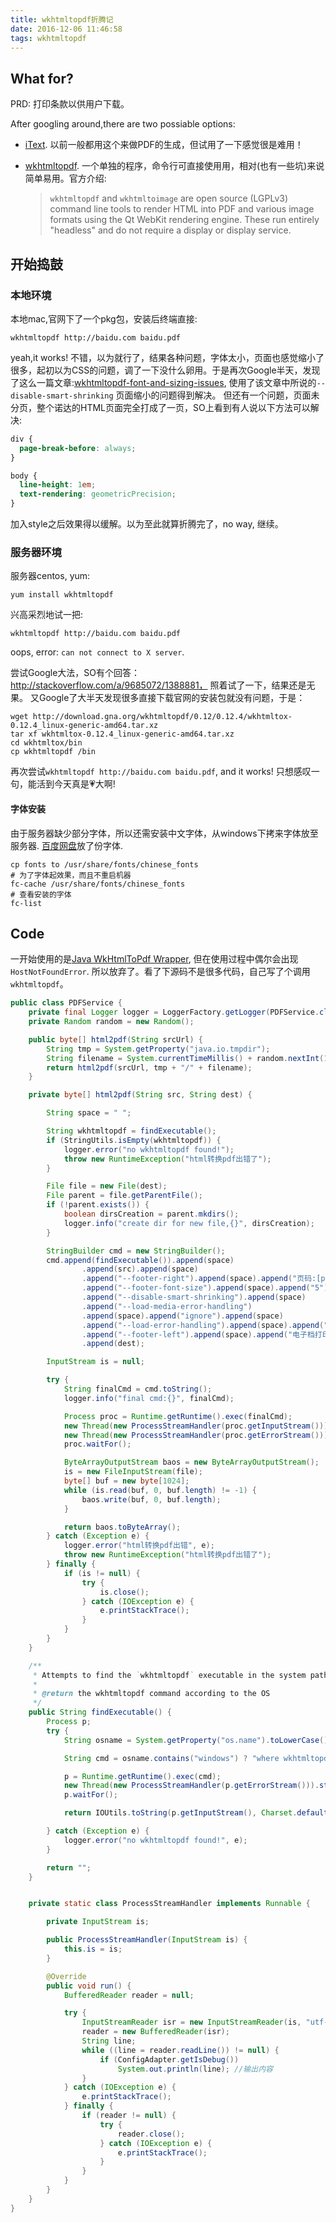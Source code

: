 ```yaml
---
title: wkhtmltopdf折腾记
date: 2016-12-06 11:46:58
tags: wkhtmltopdf
---
```




## What for?

PRD: 打印条款以供用户下载。

After googling around,there are two possiable options:

* [iText](http://itextpdf.com/). 以前一般都用这个来做PDF的生成，但试用了一下感觉很是难用！ 

* [wkhtmltopdf](http://wkhtmltopdf.org/). 一个单独的程序，命令行可直接使用用，相对(也有一些坑)来说简单易用。官方介绍:

  > `wkhtmltopdf` and `wkhtmltoimage` are open source (LGPLv3) command line tools to render HTML into PDF and various image formats using the Qt WebKit rendering engine. These run entirely "headless" and do not require a display or display service.




<!-- more -->

## 开始捣鼓

### 本地环境

本地mac,官网下了一个pkg包，安装后终端直接:

```shell
wkhtmltopdf http://baidu.com baidu.pdf
```

yeah,it works! 不错，以为就行了，结果各种问题，字体太小，页面也感觉缩小了很多，起初以为CSS的问题，调了一下没什么卵用。于是再次Google半天，发现了这么一篇文章:[wkhtmltopdf-font-and-sizing-issues](http://blog.gluga.com/2012/05/wkhtmltopdf-font-and-sizing-issues.html), 使用了该文章中所说的`--disable-smart-shrinking` 页面缩小的问题得到解决。 但还有一个问题，页面未分页，整个诺达的HTML页面完全打成了一页，SO上看到有人说以下方法可以解决:

```css
div {
  page-break-before: always;
}

body {
  line-height: 1em;
  text-rendering: geometricPrecision;
}
```

加入style之后效果得以缓解。以为至此就算折腾完了，no way, 继续。



### 服务器环境

服务器centos, yum:

```shell
yum install wkhtmltopdf
```

兴高采烈地试一把:

```shell
wkhtmltopdf http://baidu.com baidu.pdf
```

oops, error: `can not connect to X server`.

尝试Google大法，SO有个回答：http://stackoverflow.com/a/9685072/1388881， 照着试了一下，结果还是无果。 又Google了大半天发现很多直接下载官网的安装包就没有问题，于是：

```shell
wget http://download.gna.org/wkhtmltopdf/0.12/0.12.4/wkhtmltox-0.12.4_linux-generic-amd64.tar.xz
tar xf wkhtmltox-0.12.4_linux-generic-amd64.tar.xz
cd wkhtmltox/bin
cp wkhtmltopdf /bin
```
再次尝试`wkhtmltopdf http://baidu.com baidu.pdf`, and it works! 只想感叹一句，能活到今天真是💗大啊!



#### 字体安装

由于服务器缺少部分字体，所以还需安装中文字体，从windows下拷来字体放至服务器.  [百度网盘](https://pan.baidu.com/s/1bNTmIq)放了份字体.

```shell
cp fonts to /usr/share/fonts/chinese_fonts
# 为了字体起效果，而且不重启机器
fc-cache /usr/share/fonts/chinese_fonts
# 查看安装的字体
fc-list
```



## Code

一开始使用的是[Java WkHtmlToPdf Wrapper](https://github.com/jhonnymertz/java-wkhtmltopdf-wrapper), 但在使用过程中偶尔会出现`HostNotFoundError`. 所以放弃了。看了下源码不是很多代码，自己写了个调用`wkhtmltopdf`。



```java
public class PDFService {
    private final Logger logger = LoggerFactory.getLogger(PDFService.class);
    private Random random = new Random();

    public byte[] html2pdf(String srcUrl) {
        String tmp = System.getProperty("java.io.tmpdir");
        String filename = System.currentTimeMillis() + random.nextInt(1000) + "";
        return html2pdf(srcUrl, tmp + "/" + filename);
    }

    private byte[] html2pdf(String src, String dest) {

        String space = " ";

        String wkhtmltopdf = findExecutable();
        if (StringUtils.isEmpty(wkhtmltopdf)) {
            logger.error("no wkhtmltopdf found!");
            throw new RuntimeException("html转换pdf出错了");
        }

        File file = new File(dest);
        File parent = file.getParentFile();
        if (!parent.exists()) {
            boolean dirsCreation = parent.mkdirs();
            logger.info("create dir for new file,{}", dirsCreation);
        }

        StringBuilder cmd = new StringBuilder();
        cmd.append(findExecutable()).append(space)
                .append(src).append(space)
                .append("--footer-right").append(space).append("页码:[page]").append(space)
                .append("--footer-font-size").append(space).append("5").append(space)
                .append("--disable-smart-shrinking").append(space)
                .append("--load-media-error-handling")
                .append(space).append("ignore").append(space)
                .append("--load-error-handling").append(space).append("ignore").append(space)
                .append("--footer-left").append(space).append("电子档打印时间:[date]").append(space)
                .append(dest);

        InputStream is = null;

        try {
            String finalCmd = cmd.toString();
            logger.info("final cmd:{}", finalCmd);

            Process proc = Runtime.getRuntime().exec(finalCmd);
            new Thread(new ProcessStreamHandler(proc.getInputStream())).start();
            new Thread(new ProcessStreamHandler(proc.getErrorStream())).start();
            proc.waitFor();

            ByteArrayOutputStream baos = new ByteArrayOutputStream();
            is = new FileInputStream(file);
            byte[] buf = new byte[1024];
            while (is.read(buf, 0, buf.length) != -1) {
                baos.write(buf, 0, buf.length);
            }

            return baos.toByteArray();
        } catch (Exception e) {
            logger.error("html转换pdf出错", e);
            throw new RuntimeException("html转换pdf出错了");
        } finally {
            if (is != null) {
                try {
                    is.close();
                } catch (IOException e) {
                    e.printStackTrace();
                }
            }
        }
    }

    /**
     * Attempts to find the `wkhtmltopdf` executable in the system path.
     *
     * @return the wkhtmltopdf command according to the OS
     */
    public String findExecutable() {
        Process p;
        try {
            String osname = System.getProperty("os.name").toLowerCase();

            String cmd = osname.contains("windows") ? "where wkhtmltopdf" : "which wkhtmltopdf";

            p = Runtime.getRuntime().exec(cmd);
            new Thread(new ProcessStreamHandler(p.getErrorStream())).start();
            p.waitFor();

            return IOUtils.toString(p.getInputStream(), Charset.defaultCharset());

        } catch (Exception e) {
            logger.error("no wkhtmltopdf found!", e);
        }

        return "";
    }


    private static class ProcessStreamHandler implements Runnable {

        private InputStream is;

        public ProcessStreamHandler(InputStream is) {
            this.is = is;
        }

        @Override
        public void run() {
            BufferedReader reader = null;

            try {
                InputStreamReader isr = new InputStreamReader(is, "utf-8");
                reader = new BufferedReader(isr);
                String line;
                while ((line = reader.readLine()) != null) {
                    if (ConfigAdapter.getIsDebug())
                        System.out.println(line); //输出内容
                }
            } catch (IOException e) {
                e.printStackTrace();
            } finally {
                if (reader != null) {
                    try {
                        reader.close();
                    } catch (IOException e) {
                        e.printStackTrace();
                    }
                }
            }
        }
    }
}
```

